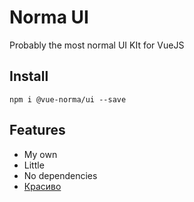 # Norma UI

Probably the most normal UI KIt for VueJS

## Install

`npm i @vue-norma/ui --save`

## Features

* My own
* Little
* No dependencies
* [Красиво](https://www.youtube.com/watch?v=sxlH58iNRjA)